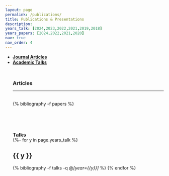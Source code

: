 ```yaml
---
layout: page
permalink: /publications/
title: Publications & Presentations
description: 
years_talk: [2024,2023,2022,2021,2019,2018]
years_papers: [2024,2022,2021,2020]
nav: true
nav_order: 4
---
```

<!-- _pages/publications.md -->

<p>
<ul>
 <li><a href="#journal"><b>Journal Articles</b></a></li>
 <li><a href="#talk"><b>Academic Talks</b></a></li>

<!-- 
<div class="large-badges" style="margin-top: 1.2rem;">
    <a href="https://scholar.google.com/citations?user={{ site.data.scholar.id }}">
        <img src="https://img.shields.io/badge/citations-{{ site.data.scholar.citations }}-000000?style=flat" 
        alt="{{ site.data.scholar.citations }} Google Scholar citations">
    </a>
    <a href="https://scholar.google.com/citations?user={{ site.data.scholar.id }}" aria-label="Google Scholar link" role="button">
        <img src="https://img.shields.io/badge/h--index-{{ site.data.scholar.h_index }}-000000?style=flat" 
        alt="{{ site.data.scholar.h_index }} Google Scholar h-index">
    </a>
    <a href="https://scholar.google.com/citations?user={{ site.data.scholar.id }}" aria-label="Google Scholar link" role="button">
        <img src="https://img.shields.io/badge/i10--index-{{ site.data.scholar.i10_index }}-000000?style=flat" 
        alt="{{ site.data.scholar.i10_index }} Google Scholar i10-index">
    </a>
</div>
-->



<div class="publications">

<a id="journal"><h3 style="margin-top: 3rem; margin-bottom: 0.3rem;"><b>Articles</b></h3></a>
<hr style="color: var(--global-text-color); height: 1px; margin-bottom: 2rem;">
{% bibliography -f papers %}

<a id="talk"><h3 style="margin-top: 5rem; margin-bottom: -1.0rem;"><b>Talks</b></h3></a>

{%- for y in page.years_talk %}
    <h2 class="year">{{ y }}</h2>
        {% bibliography -f talks -q @*[year={{y}}]* %}
{% endfor %}

</div>


